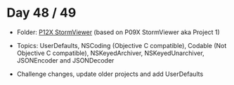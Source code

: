 # Day 48 / 49

- Folder: [P12X StormViewer](https://github.com/JulesMoorhouse/100DaysOfSwift/tree/master/P12X%20StormViewer/StormViewer) (based on P09X StormViewer aka Project 1)

- Topics: UserDefaults, NSCoding (Objective C compatible), Codable (Not Objective C compatible), NSKeyedArchiver, NSKeyedUnarchiver, JSONEncoder and JSONDecoder

- Challenge changes, update older projects and add UserDefaults